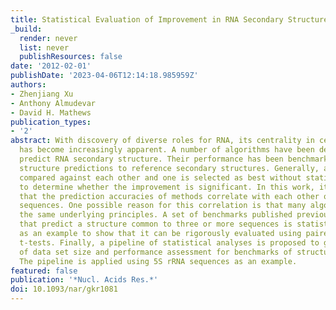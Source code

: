 ```yaml
---
title: Statistical Evaluation of Improvement in RNA Secondary Structure Prediction
_build:
  render: never
  list: never
  publishResources: false
date: '2012-02-01'
publishDate: '2023-04-06T12:14:18.985959Z'
authors:
- Zhenjiang Xu
- Anthony Almudevar
- David H. Mathews
publication_types:
- '2'
abstract: With discovery of diverse roles for RNA, its centrality in cellular functions
  has become increasingly apparent. A number of algorithms have been developed to
  predict RNA secondary structure. Their performance has been benchmarked by comparing
  structure predictions to reference secondary structures. Generally, algorithms are
  compared against each other and one is selected as best without statistical testing
  to determine whether the improvement is significant. In this work, it is demonstrated
  that the prediction accuracies of methods correlate with each other over sets of
  sequences. One possible reason for this correlation is that many algorithms use
  the same underlying principles. A set of benchmarks published previously for programs
  that predict a structure common to three or more sequences is statistically analyzed
  as an example to show that it can be rigorously evaluated using paired two-sample
  t-tests. Finally, a pipeline of statistical analyses is proposed to guide the choice
  of data set size and performance assessment for benchmarks of structure prediction.
  The pipeline is applied using 5S rRNA sequences as an example.
featured: false
publication: '*Nucl. Acids Res.*'
doi: 10.1093/nar/gkr1081
---
```


